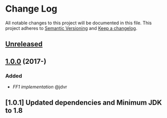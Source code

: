 # Change Log
All notable changes to this project will be documented in this file.
This project adheres to [Semantic Versioning](http://semver.org/) and [Keep a changelog](https://github.com/olivierlacan/keep-a-changelog).

## [Unreleased](https://github.com/idealista/format-preserving-encryption-java/tree/develop)

## [1.0.0](https://github.com/idealista/format-preserving-encryption-java/tree/1.0.0) (2017-)

### Added
- *FF1 implementation* @jdvr

## [1.0.1] Updated dependencies and Minimum JDK to 1.8

